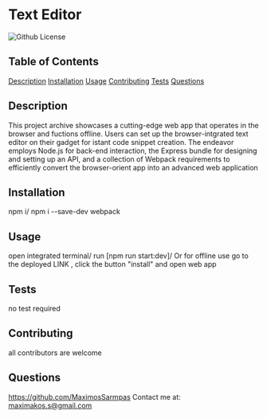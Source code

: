 
# Text Editor
  ![Github License](https://img.shields.io/badge/license-MIT-green)
  
  
  ## Table of Contents
  
  [Description](#description)
  [Installation](#installation)
  [Usage](#usage)
  [Contributing](#contributing)
  [Tests](#tests)
  [Questions](#questions)
  
  ## Description
  This project archive showcases a cutting-edge web app that operates in the browser and fuctions offline. Users can set up the browser-intgrated text editor on their gadget for istant code snippet creation. The endeavor employs Node.js for back-end interaction, the Express bundle for designing and setting up an API, and a collection of Webpack requirements to efficiently convert the browser-orient app into an advanced web application
  
  ## Installation
  npm i/ npm i --save-dev webpack
  
  ## Usage
  open integrated terminal/ run [npm run start:dev]/ Or for offline use go to the deployed LINK , click the button "install" and open web app 
  
  ## Tests
  no test required
  
  ## Contributing
  all contributors are welcome
  
  
  
  ## Questions
  https://github.com/MaximosSarmpas 
  Contact me at: maximakos.s@gmail.com
